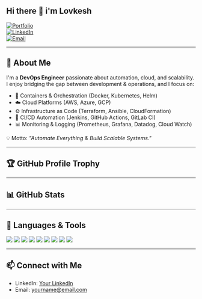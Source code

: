 ## Hi there 👋 i'm Lovkesh  

[![Portfolio](https://img.shields.io/badge/My%20Portfolio-🔗-blueviolet?style=for-the-badge)](https://your-portfolio-link.com)  
[![LinkedIn](https://img.shields.io/badge/LinkedIn-Connect-blue?style=for-the-badge&logo=linkedin)](https://www.linkedin.com/in/your-linkedin/)  
[![Email](https://img.shields.io/badge/Email-Contact%20Me-red?style=for-the-badge&logo=gmail)](mailto:yourname@email.com)  

---

## 🚀 About Me  
I'm a **DevOps Engineer** passionate about automation, cloud, and scalability.  
I enjoy bridging the gap between development & operations, and I focus on:  
- 🐳 Containers & Orchestration (Docker, Kubernetes, Helm)  
- ☁️ Cloud Platforms (AWS, Azure, GCP)  
- ⚙️ Infrastructure as Code (Terraform, Ansible, CloudFormation)  
- 🔄 CI/CD Automation (Jenkins, GitHub Actions, GitLab CI)  
- 📊 Monitoring & Logging (Prometheus, Grafana, Datadog, Cloud Watch)  

💡 Motto: *"Automate Everything & Build Scalable Systems."*  

---

## 🏆 GitHub Profile Trophy  


---

## 📊 GitHub Stats  

---

## 🔧 Languages & Tools  
<p align="left">
   <img src="https://img.shields.io/badge/Linux-FCC624?style=for-the-badge&logo=linux&logoColor=black"/>
  <img src="https://img.shields.io/badge/AWS-232F3E?style=for-the-badge&logo=amazon-aws&logoColor=white"/>
  <img src="https://img.shields.io/badge/Docker-2496ED?style=for-the-badge&logo=docker&logoColor=white"/>
  <img src="https://img.shields.io/badge/Kubernetes-326CE5?style=for-the-badge&logo=kubernetes&logoColor=white"/>
  <img src="https://img.shields.io/badge/Terraform-7B42BC?style=for-the-badge&logo=terraform&logoColor=white"/>
  <img src="https://img.shields.io/badge/Ansible-EE0000?style=for-the-badge&logo=ansible&logoColor=white"/>
  <img src="https://img.shields.io/badge/Jenkins-D24939?style=for-the-badge&logo=jenkins&logoColor=white"/>
  <img src="https://img.shields.io/badge/Datadog-632CA6?style=for-the-badge&logo=datadog&logoColor=white"/>
  <img src="https://img.shields.io/badge/GitHub_Actions-2088FF?style=for-the-badge&logo=github-actions&logoColor=white"/>
</p>  

---

## 📫 Connect with Me  
- LinkedIn: [Your LinkedIn](https://linkedin.com/in/your-linkedin)  
- Email: [yourname@email.com](mailto:lovkeshatolkar03@gmail.com)  


<!--
**LoveAtolkar/LoveAtolkar** is a ✨ _special_ ✨ repository because its `README.md` (this file) appears on your GitHub profile.

Here are some ideas to get you started:

- 🔭 I’m currently working on ...
- 🌱 I’m currently learning ...
- 👯 I’m looking to collaborate on ...
- 🤔 I’m looking for help with ...
- 💬 Ask me about ...
- 📫 How to reach me: ...
- 😄 Pronouns: ...
- ⚡ Fun fact: ...
-->
